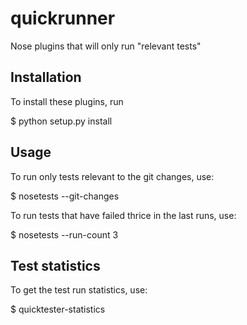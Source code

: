 quickrunner
===========

Nose plugins that will only run "relevant tests"

Installation
------------

To install these plugins, run

  $ python setup.py install

Usage
-----

To run only tests relevant to the git changes, use:

  $ nosetests --git-changes

To run tests that have failed thrice in the last runs, use:

  $ nosetests --run-count 3

Test statistics
---------------

To get the test run statistics, use:

  $ quicktester-statistics
